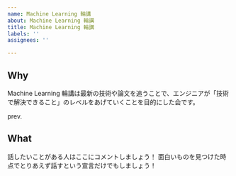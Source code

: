 ```yaml
---
name: Machine Learning 輪講
about: Machine Learning 輪講
title: Machine Learning 輪講
labels: ''
assignees: ''

---
```


## Why

Machine Learning 輪講は最新の技術や論文を追うことで、エンジニアが「技術で解決できること」のレベルをあげていくことを目的にした会です。

prev.

## What

話したいことがある人はここにコメントしましょう！
面白いものを見つけた時点でとりあえず話すという宣言だけでもしましょう！
